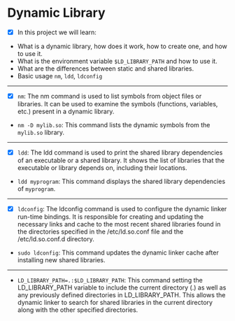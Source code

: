 # Dynamic Library
- [x] In this project we will learn:

-  What is a dynamic library, how does it work, how to create one, and how to use it.
- What is the environment variable `$LD_LIBRARY_PATH` and how to use it.
- What are the differences between static and shared libraries.
-  Basic usage `nm`, `ldd`, `ldconfig`
---
- [x] `nm`: The nm command is used to list symbols from object files or libraries. It can be used to examine the symbols (functions, variables, etc.) present in a dynamic library. 
- `nm -D mylib.so`: This command lists the dynamic symbols from the `mylib.so` library.
___
- [x] `ldd`:  The ldd command is used to print the shared library dependencies of an executable or a shared library. It shows the list of libraries that the executable or library depends on, including their locations.

- `ldd myprogram`: This command displays the shared library dependencies of `myprogram`.

___
- [x] `ldconfig`: The ldconfig command is used to configure the dynamic linker run-time bindings. It is responsible for creating and updating the necessary links and cache to the most recent shared libraries found in the directories specified in the /etc/ld.so.conf file and the /etc/ld.so.conf.d directory.

- `sudo ldconfig`: This command updates the dynamic linker cache after installing new shared libraries.
---
- `LD_LIBRARY_PATH=.:$LD_LIBRARY_PATH`: This command setting the LD_LIBRARY_PATH variable to include the current directory (.) as well as any previously defined directories in LD_LIBRARY_PATH. This allows the dynamic linker to search for shared libraries in the current directory along with the other specified directories.
